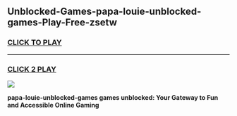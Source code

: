 
## Unblocked-Games-papa-louie-unblocked-games-Play-Free-zsetw
<h3>
<a href="https://premium76.site?title=papa-louie-unblocked-games&ref=19M">CLICK TO PLAY</a></h3>
<hr>

<h3>
<a href="https://premium76.site?title=papa-louie-unblocked-games&ref=19M">CLICK 2 PLAY</a>
  
</h3>

<a href="https://premium76.site?title=papa-louie-unblocked-games&ref=19M"><img src="https://clearcache.store/games.png"></a>


**papa-louie-unblocked-games games unblocked: Your Gateway to Fun and Accessible Online Gaming**
